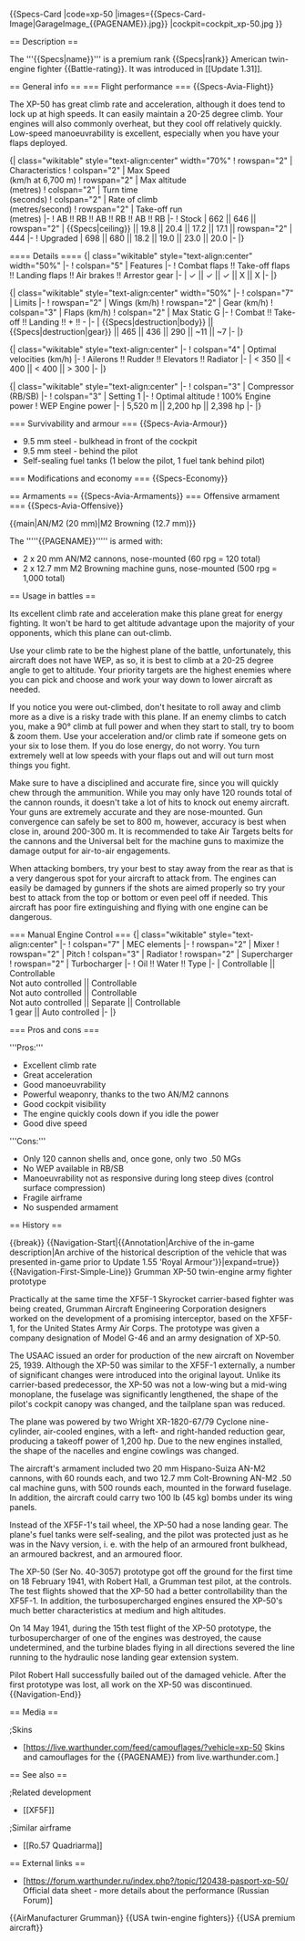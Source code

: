 {{Specs-Card
|code=xp-50
|images={{Specs-Card-Image|GarageImage_{{PAGENAME}}.jpg}}
|cockpit=cockpit_xp-50.jpg
}}

== Description ==
<!-- ''In the description, the first part should be about the history of and the creation and combat usage of the aircraft, as well as its key features. In the second part, tell the reader about the aircraft in the game. Insert a screenshot of the vehicle, so that if the novice player does not remember the vehicle by name, he will immediately understand what kind of vehicle the article is talking about.'' -->
The '''{{Specs|name}}''' is a premium rank {{Specs|rank}} American twin-engine fighter {{Battle-rating}}. It was introduced in [[Update 1.31]].

== General info ==
=== Flight performance ===
{{Specs-Avia-Flight}}
<!-- ''Describe how the aircraft behaves in the air. Speed, manoeuvrability, acceleration and allowable loads - these are the most important characteristics of the vehicle.'' -->
The XP-50 has great climb rate and acceleration, although it does tend to lock up at high speeds. It can easily maintain a 20-25 degree climb. Your engines will also commonly overheat, but they cool off relatively quickly. Low-speed manoeuvrability is excellent, especially when you have your flaps deployed.

{| class="wikitable" style="text-align:center" width="70%"
! rowspan="2" | Characteristics
! colspan="2" | Max Speed<br>(km/h at 6,700 m)
! rowspan="2" | Max altitude<br>(metres)
! colspan="2" | Turn time<br>(seconds)
! colspan="2" | Rate of climb<br>(metres/second)
! rowspan="2" | Take-off run<br>(metres)
|-
! AB !! RB !! AB !! RB !! AB !! RB
|-
! Stock
| 662 || 646 || rowspan="2" | {{Specs|ceiling}} || 19.8 || 20.4 || 17.2 || 17.1 || rowspan="2" | 444
|-
! Upgraded
| 698 || 680 || 18.2 || 19.0 || 23.0 || 20.0
|-
|}

==== Details ====
{| class="wikitable" style="text-align:center" width="50%"
|-
! colspan="5" | Features
|-
! Combat flaps !! Take-off flaps !! Landing flaps !! Air brakes !! Arrestor gear
|-
| ✓ || ✓ || ✓ || X || X     <!-- ✓ -->
|-
|}

{| class="wikitable" style="text-align:center" width="50%"
|-
! colspan="7" | Limits
|-
! rowspan="2" | Wings (km/h)
! rowspan="2" | Gear (km/h)
! colspan="3" | Flaps (km/h)
! colspan="2" | Max Static G
|-
! Combat !! Take-off !! Landing !! + !! -
|-
| {{Specs|destruction|body}} || {{Specs|destruction|gear}} || 465 || 436 || 290 || ~11 || ~7
|-
|}

{| class="wikitable" style="text-align:center"
|-
! colspan="4" | Optimal velocities (km/h)
|-
! Ailerons !! Rudder !! Elevators !! Radiator
|-
| < 350 || < 400 || < 400 || > 300
|-
|}

{| class="wikitable" style="text-align:center"
|-
! colspan="3" | Compressor (RB/SB)
|-
! colspan="3" | Setting 1
|-
! Optimal altitude
! 100% Engine power
! WEP Engine power
|-
| 5,520 m || 2,200 hp || 2,398 hp
|-
|}

=== Survivability and armour ===
{{Specs-Avia-Armour}}
<!-- ''Examine the survivability of the aircraft. Note how vulnerable the structure is and how secure the pilot is, whether the fuel tanks are armoured, etc. Describe the armour, if there is any, and also mention the vulnerability of other critical aircraft systems.'' -->

* 9.5 mm steel - bulkhead in front of the cockpit
* 9.5 mm steel - behind the pilot
* Self-sealing fuel tanks (1 below the pilot, 1 fuel tank behind pilot)

=== Modifications and economy ===
{{Specs-Economy}}

== Armaments ==
{{Specs-Avia-Armaments}}
=== Offensive armament ===
{{Specs-Avia-Offensive}}
<!-- ''Describe the offensive armament of the aircraft, if any. Describe how effective the cannons and machine guns are in a battle, and also what belts or drums are better to use. If there is no offensive weaponry, delete this subsection.'' -->
{{main|AN/M2 (20 mm)|M2 Browning (12.7 mm)}}

The '''''{{PAGENAME}}''''' is armed with:

* 2 x 20 mm AN/M2 cannons, nose-mounted (60 rpg = 120 total)
* 2 x 12.7 mm M2 Browning machine guns, nose-mounted (500 rpg = 1,000 total)

== Usage in battles ==
<!-- ''Describe the tactics of playing in the aircraft, the features of using aircraft in a team and advice on tactics. Refrain from creating a "guide" - do not impose a single point of view, but instead, give the reader food for thought. Examine the most dangerous enemies and give recommendations on fighting them. If necessary, note the specifics of the game in different modes (AB, RB, SB).'' -->
Its excellent climb rate and acceleration make this plane great for energy fighting. It won't be hard to get altitude advantage upon the majority of your opponents, which this plane can out-climb.

Use your climb rate to be the highest plane of the battle, unfortunately, this aircraft does not have WEP, as so, it is best to climb at a 20-25 degree angle to get to altitude. Your priority targets are the highest enemies where you can pick and choose and work your way down to lower aircraft as needed.

If you notice you were out-climbed, don't hesitate to roll away and climb more as a dive is a risky trade with this plane. If an enemy climbs to catch you, make a 90° climb at full power and when they start to stall, try to boom & zoom them. Use your acceleration and/or climb rate if someone gets on your six to lose them. If you do lose energy, do not worry. You turn extremely well at low speeds with your flaps out and will out turn most things you fight.

Make sure to have a disciplined and accurate fire, since you will quickly chew through the ammunition. While you may only have 120 rounds total of the cannon rounds, it doesn't take a lot of hits to knock out enemy aircraft. Your guns are extremely accurate and they are nose-mounted. Gun convergence can safely be set to 800 m, however, accuracy is best when close in, around 200-300 m. It is recommended to  take Air Targets belts for the cannons and the Universal belt for the machine guns to maximize the damage output for air-to-air engagements.

When attacking bombers, try your best to stay away from the rear as that is a very dangerous spot for your aircraft to attack from. The engines can easily be damaged by gunners if the shots are aimed properly so try your best to attack from the top or bottom or even peel off if needed. This aircraft has poor fire extinguishing and flying with one engine can be dangerous. 

=== Manual Engine Control ===
{| class="wikitable" style="text-align:center"
|-
! colspan="7" | MEC elements
|-
! rowspan="2" | Mixer
! rowspan="2" | Pitch
! colspan="3" | Radiator
! rowspan="2" | Supercharger
! rowspan="2" | Turbocharger
|-
! Oil !! Water !! Type
|-
| Controllable || Controllable<br>Not auto controlled || Controllable<br>Not auto controlled || Controllable<br>Not auto controlled || Separate || Controllable<br>1 gear || Auto controlled
|-
|}

=== Pros and cons ===
<!-- ''Summarise and briefly evaluate the vehicle in terms of its characteristics and combat effectiveness. Mark its pros and cons in the bulleted list. Try not to use more than 6 points for each of the characteristics. Avoid using categorical definitions such as "bad", "good" and the like - use substitutions with softer forms such as "inadequate" and "effective".'' -->

'''Pros:'''

* Excellent climb rate
* Great acceleration
* Good manoeuvrability
* Powerful weaponry, thanks to the two AN/M2 cannons
* Good cockpit visibility
* The engine quickly cools down if you idle the power
* Good dive speed

'''Cons:'''

* Only 120 cannon shells and, once gone, only two .50 MGs
* No WEP available in RB/SB
* Manoeuvrability not as responsive during long steep dives (control surface compression)
* Fragile airframe
* No suspended armament

== History ==
<!-- ''Describe the history of the creation and combat usage of the aircraft in more detail than in the introduction. If the historical reference turns out to be too long, take it to a separate article, taking a link to the article about the vehicle and adding a block "/History" (example: <nowiki>https://wiki.warthunder.com/(Vehicle-name)/History</nowiki>) and add a link to it here using the <code>main</code> template. Be sure to reference text and sources by using <code><nowiki><ref></ref></nowiki></code>, as well as adding them at the end of the article with <code><nowiki><references /></nowiki></code>. This section may also include the vehicle's dev blog entry (if applicable) and the in-game encyclopedia description (under <code><nowiki>=== In-game description ===</nowiki></code>, also if applicable).'' -->

{{break}}
{{Navigation-Start|{{Annotation|Archive of the in-game description|An archive of the historical description of the vehicle that was presented in-game prior to Update 1.55 'Royal Armour'}}|expand=true}}
{{Navigation-First-Simple-Line}}
Grumman XP-50 twin-engine army fighter prototype

Practically at the same time the XF5F-1 Skyrocket carrier-based fighter was being created, Grumman Aircraft Engineering Corporation designers worked on the development of a promising interceptor, based on the XF5F-1, for the United States Army Air Corps. The prototype was given a company designation of Model G-46 and an army designation of ХР-50.

The USAAC issued an order for production of the new aircraft on November 25, 1939. Although the ХР-50 was similar to the XF5F-1 externally, a number of significant changes were introduced into the original layout. Unlike its carrier-based predecessor, the ХР-50 was not a low-wing but a mid-wing monoplane, the fuselage was significantly lengthened, the shape of the pilot's cockpit canopy was changed, and the tailplane span was reduced.

The plane was powered by two Wright XR-1820-67/79 Cyclone nine-cylinder, air-cooled engines, with a left- and right-handed reduction gear, producing a takeoff power of 1,200 hp. Due to the new engines installed, the shape of the nacelles and engine cowlings was changed.

The aircraft's armament included two 20 mm Hispano-Suiza AN-M2 cannons, with 60 rounds each, and two 12.7 mm Colt-Browning AN-M2 .50 cal machine guns, with 500 rounds each, mounted in the forward fuselage. In addition, the aircraft could carry two 100 lb (45 kg) bombs under its wing panels.

Instead of the XF5F-1's tail wheel, the ХР-50 had a nose landing gear. The plane's fuel tanks were self-sealing, and the pilot was protected just as he was in the Navy version, i. e. with the help of an armoured front bulkhead, an armoured backrest, and an armoured floor.

The XP-50 (Ser No. 40-3057) prototype got off the ground for the first time on 18 February 1941, with Robert Hall, a Grumman test pilot, at the controls. The test flights showed that the ХР-50 had a better controllability than the XF5F-1. In addition, the turbosupercharged engines ensured the ХР-50's much better characteristics at medium and high altitudes.

On 14 May 1941, during the 15th test flight of the ХР-50 prototype, the turbosupercharger of one of the engines was destroyed, the cause undetermined, and the turbine blades flying in all directions severed the line running to the hydraulic nose landing gear extension system.

Pilot Robert Hall successfully bailed out of the damaged vehicle. After the first prototype was lost, all work on the ХР-50 was discontinued.
{{Navigation-End}}

== Media ==
<!-- ''Excellent additions to the article would be video guides, screenshots from the game, and photos.'' -->

;Skins

* [https://live.warthunder.com/feed/camouflages/?vehicle=xp-50 Skins and camouflages for the {{PAGENAME}} from live.warthunder.com.]

== See also ==
<!-- ''Links to the articles on the War Thunder Wiki that you think will be useful for the reader, for example:''
* ''reference to the series of the aircraft;''
* ''links to approximate analogues of other nations and research trees.'' -->

;Related development

* [[XF5F]]

;Similar airframe

* [[Ro.57 Quadriarma]]

== External links ==
<!--''Paste links to sources and external resources, such as:''
* ''topic on the official game forum;''
* ''other literature.''-->

* [https://forum.warthunder.ru/index.php?/topic/120438-pasport-xp-50/ Official data sheet - more details about the performance (Russian Forum)]

{{AirManufacturer Grumman}}
{{USA twin-engine fighters}}
{{USA premium aircraft}}